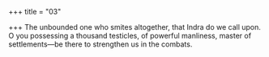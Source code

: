+++
title = "03"

+++
The unbounded one who smites altogether, that Indra do we call upon. O you possessing a thousand testicles, of powerful manliness, master of  settlements—be there to strengthen us in the combats.